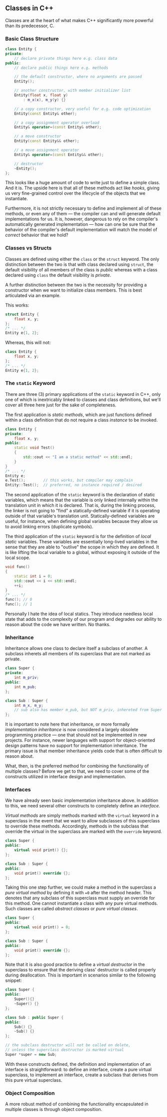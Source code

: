 ## Classes in C++

Classes are at the heart of what makes C++ significantly more powerful than its predecessor, C. 

### Basic Class Structure

```C++
class Entity {
private:
	// declare private things here e.g. class data
public:
	// declare public things here e.g. methods

	// the default constructor, where no arguments are passed
	Entity();

	// another constructor, with member initializer list
	Entity(float x, float y)
		: m_x(x), m_y(y) {}

	// a copy constructor, very useful for e.g. code optimization 
	Entity(const Entity& other);

	// a copy assignment operator overload 
	Entity& operator=(const Entity& other);

	// a move constructor 
	Entity(const Entity&& other);

	// a move assignment operator
	Entity& operator=(const Entity&& other);

	// destructor
	~Entity();
};
```

This looks like a huge amount of code to write just to define a simple class. And it is. The upside here is that all of these methods act like _hooks_, giving us very fine-grained control over the lifecycle of the objects that we instantiate. 

Furthermore, it is not strictly necessary to define and implement all of these methods, or even any of them — the compiler can and will generate default implementations for us. It is, however, dangerous to rely on the compiler's automatically generated implementation — how can one be sure that the behavior of the compiler's default implementation will match the model of _correct_ behavior that we hold? 

### Classes vs Structs

Classes are defined using either the `class` or the `struct` keyword. The only distinction between the two is that with class declared using `struct`, the default visibility of all members of the class is _public_ whereas with a class declared using `class` the default visibility is _private_. 

A further distinction between the two is the necessity for providing a constructor when we want to initialize class members. This is best articulated via an example. 

This works:

```C++
struct Entity {
	float x, y;
};
/* ... */
Entity e{1, 2};
```

Whereas, this will not:

```C++
class Entity {
	float x, y;
};
/* ... */
Entity e{1, 2};
```

### The `static` Keyword

There are three (3) primary applications of the `static` keyword in C++, only one of which is inextricably linked to classes and class definitions, but we'll cover all three here just for the sake of completeness. 

The first application is _static methods_, which are just functions defined within a class definition that do not require a class _instance_ to be invoked. 

```C++
class Entity {
private:
	float x, y;
public:
	static void Test() 
	{
		std::cout << "I am a static method" << std::endl;
	}
}
/* ... */
Entity e;
e.Test();        // this works, but compiler may complain
Entity::Test();  // preferred, no instance required / desired
```

The second application of the `static` keyword is the declaration of static variables, which means that the variable is only linked internally within the translation unit in which it is declared. That is, during the linking process, the linker is not going to "find" a statically-defined variable if it is operating outside of that variable's translation unit. Statically-defined variables are useful, for instance, when defining global variables because they allow us to avoid linking errors (duplicate symbols). 

The third application of the `static` keyword is for the definition of _local static_ variables. These variables are essentially long-lived variables in the sense that they are able to "outlive" the scope in which they are defined. It is like lifting the local variable to a global, without exposing it outside of the local scope. 

```C++
void func() 
{
	static int i = 0;
	std::cout << i << std::endl;
	++i;
}
/* ... */
func(); // 0
func(); // 1
```

Personally I hate the idea of local statics. They introduce needless local state that adds to the complexity of our program and degrades our ability to reason about the code we have written. No thanks. 

### Inheritance

Inheritance allows one class to declare itself a subclass of another. A subclass inherets all members of its superclass that are not marked as private. 

```C++
class Super {
private:
	int m_priv;
public:
	int m_pub;
};

class Sub : Super {
	int m_x, m_y;
	// sub also has member m_pub, but NOT m_priv, inhereted from Super
};
```

It is important to note here that inheritance, or more formally _implementation inheritance_ is now considered a largely obsolete programming practice — one that should not be implemented in new projects. For instance, newer languages with support for object-oriented design patterns have no support for implementation inheritance. The primary issue is that member inheritance yields code that is often difficult to reason about. 

What, then, is the preferred method for combining the functionality of multiple classes? Before we get to that, we need to cover some of the constructs utilized in interface design and implementation. 

### Interfaces

We have already seen basic implementation inheritance above. In addition to this, we need several other constructs to completely define an _interface_. 

_Virtual methods_ are simply methods marked with the `virtual` keyword in a superclass in the event that we want to allow subclasses of this superclass to override these methods. Accordingly, methods in the subclass that override the virtual in the superclass are marked with the `override` keyword. 

```C++
class Super {
public:
    virtual void print() {};
};

class Sub : Super {
public:
    void print() override {};
};
```

Taking this one step further, we could make a method in the superclass a _pure virtual method_ by defining it with `=0` after the method header. This denotes that any subclass of this superclass must supply an override for this method. One cannot instantiate a class with any pure virtual methods. Such classes are called _abstract classes_ or _pure virtual classes_.

```C++
class Super {
public:
    virtual void print() = 0;
};

class Sub : Super {
public:
    void print() override {};
};
```

Note that it is also good practice to define a _virtual destructor_ in the superclass to ensure that the deriving class' destructor is called properly during deallocation. This is important in scenarios similar to the following snippet:

```C++
class Super {
public:
    Super(){}
    ~Super() {}
};

class Sub : public Super {
public:
    Sub() {}
    ~Sub() {}
};

// the subclass destructor will not be called on delete, 
// unless the superclass destructor is marked virtual
Super *super = new Sub;
``` 

With these constructs defined, the definition and implementation of an interface is straightforward: to define an interface, create a pure virtual superclass, to implement an interface, create a subclass that derives from this pure virtual superclass.

### Object Composition

A more robust method of combining the functionality encapsulated in multiple classes is through object composition.  
